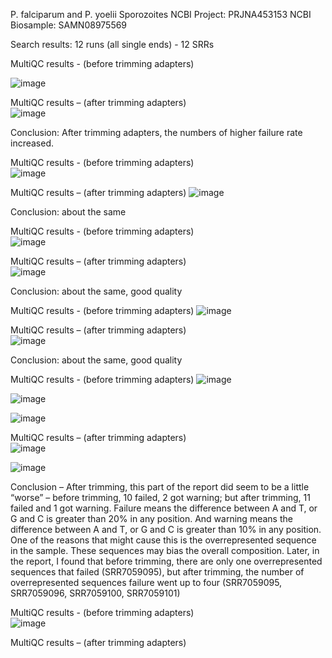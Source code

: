 P. falciparum and P. yoelii Sporozoites
NCBI Project: PRJNA453153
NCBI Biosample: SAMN08975569

Search results: 12 runs (all single ends) - 12 SRRs

MultiQC results - (before trimming adapters)    


![image](https://user-images.githubusercontent.com/61590108/81424006-407c6b00-9123-11ea-8acc-e994c10e7f5c.png)


MultiQC results – (after trimming adapters)   
![image](https://user-images.githubusercontent.com/61590108/81424458-fd6ec780-9123-11ea-8750-860541f8f153.png)

Conclusion: 
After trimming adapters, the numbers of higher failure rate increased.


MultiQC results - (before trimming adapters)    
![image](https://user-images.githubusercontent.com/61590108/81424627-3f980900-9124-11ea-94c1-684b2496b4cc.png)

MultiQC results – (after trimming adapters) 
![image](https://user-images.githubusercontent.com/61590108/81424745-6c4c2080-9124-11ea-84cb-ef41d886338a.png)

Conclusion:  about the same


MultiQC results - (before trimming adapters)   
![image](https://user-images.githubusercontent.com/61590108/81424849-930a5700-9124-11ea-8f05-6443820907de.png)

MultiQC results – (after trimming adapters)   
![image](https://user-images.githubusercontent.com/61590108/81424938-b03f2580-9124-11ea-85ef-b463d4c26604.png)

Conclusion: about the same, good quality


MultiQC results - (before trimming adapters)
![image](https://user-images.githubusercontent.com/61590108/81425041-d95fb600-9124-11ea-8a19-6ecf67b97c71.png)

MultiQC results – (after trimming adapters)  
![image](https://user-images.githubusercontent.com/61590108/81425112-f4322a80-9124-11ea-97b3-57957eae6bce.png)

Conclusion: about the same, good quality


MultiQC results - (before trimming adapters) 
![image](https://user-images.githubusercontent.com/61590108/81425194-19269d80-9125-11ea-9380-3d57e8b06964.png)

![image](https://user-images.githubusercontent.com/61590108/81425251-38bdc600-9125-11ea-8c54-f7b2c99bc2fd.png)

![image](https://user-images.githubusercontent.com/61590108/81425296-525f0d80-9125-11ea-9d77-8083ddf6ac1d.png)

MultiQC results – (after trimming adapters)   
![image](https://user-images.githubusercontent.com/61590108/81425354-6f93dc00-9125-11ea-8d84-59cb4cbc3756.png)

![image](https://user-images.githubusercontent.com/61590108/81425401-8803f680-9125-11ea-9010-96c19c88f90b.png)

Conclusion – 
After trimming, this part of the report did seem to be a little “worse” – before trimming, 10 failed, 2 got warning; but after trimming, 11 failed and 1 got warning. Failure means the difference between A and T, or G and C is greater than 20% in any position. And warning means the difference between A and T, or G and C is greater than 10% in any position. One of the reasons that might cause this is the overrepresented sequence in the sample. These sequences may bias the overall composition. Later, in the report, I found that before trimming, there are only one overrepresented sequences that failed (SRR7059095), but after trimming, the number of overrepresented sequences failure went up to four (SRR7059095, SRR7059096, SRR7059100, SRR7059101)


MultiQC results - (before trimming adapters)  
![image](https://user-images.githubusercontent.com/61590108/81425482-af5ac380-9125-11ea-9044-432f3fd4a2f5.png)

MultiQC results – (after trimming adapters)   














